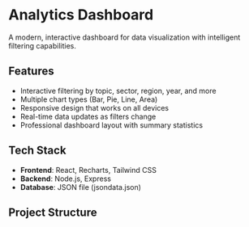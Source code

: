 # Analytics Dashboard

A modern, interactive dashboard for data visualization with intelligent filtering capabilities.

## Features

- Interactive filtering by topic, sector, region, year, and more
- Multiple chart types (Bar, Pie, Line, Area)
- Responsive design that works on all devices
- Real-time data updates as filters change
- Professional dashboard layout with summary statistics

## Tech Stack

- **Frontend**: React, Recharts, Tailwind CSS
- **Backend**: Node.js, Express
- **Database**: JSON file (jsondata.json)

## Project Structure
